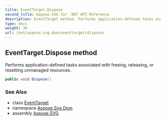 ```yaml
---
title: EventTarget.Dispose
second_title: Aspose.SVG for .NET API Reference
description: EventTarget method. Performs application-defined tasks associated with freeing releasing or resetting unmanaged resources
type: docs
weight: 30
url: /net/aspose.svg.dom/eventtarget/dispose/
---
```

## EventTarget.Dispose method

Performs application-defined tasks associated with freeing, releasing, or resetting unmanaged resources.

```csharp
public void Dispose()
```

### See Also

* class [EventTarget](../)
* namespace [Aspose.Svg.Dom](../../eventtarget/)
* assembly [Aspose.SVG](../../../)
